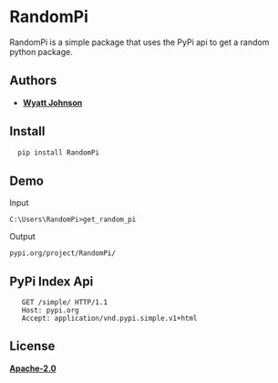 # RandomPi

RandomPi is a simple package that uses the PyPi api to get a random python package.

## Authors

- [**Wyatt Johnson**](https://github.com/realendie)

## Install

```bash
  pip install RandomPi
```

## Demo

Input

```
C:\Users\RandomPi>get_random_pi
```

Output

```
pypi.org/project/RandomPi/
```

## PyPi Index Api

```http
   GET /simple/ HTTP/1.1
   Host: pypi.org
   Accept: application/vnd.pypi.simple.v1+html
```

## License

[**Apache-2.0**](https://www.apache.org/licenses/LICENSE-2.0)
